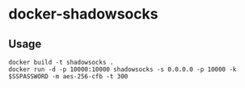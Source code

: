 # docker-shadowsocks

## Usage

````
docker build -t shadowsocks .
docker run -d -p 10000:10000 shadowsocks -s 0.0.0.0 -p 10000 -k $SSPASSWORD -m aes-256-cfb -t 300
````
